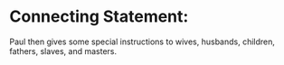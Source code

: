 # Connecting Statement:

Paul then gives some special instructions to wives, husbands, children, fathers, slaves, and masters.